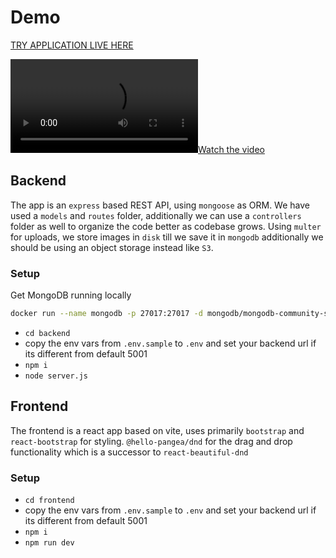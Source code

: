 # Demo
[TRY APPLICATION LIVE HERE](https://test2-epx.pages.dev/)

[![Watch the video](./demo.mp4)](./demo.mp4)

## Backend
The app is an `express` based REST API, using `mongoose` as ORM.
We have used a `models` and `routes` folder, additionally we can use a `controllers` folder as well to organize the code better as codebase grows.
Using `multer` for uploads, we store images in `disk` till we save it in `mongodb` additionally we should be using an object storage instead like `S3`.
### Setup

Get MongoDB running locally
```sh
docker run --name mongodb -p 27017:27017 -d mongodb/mongodb-community-server:latest
```

- `cd backend`
- copy the env vars from `.env.sample` to `.env` and set your backend url if its different from default 5001
- `npm i`
- `node server.js`


## Frontend

The frontend is a react app based on vite, uses primarily `bootstrap` and `react-bootstrap` for styling.
`@hello-pangea/dnd` for the drag and drop functionality which is a successor to `react-beautiful-dnd`


### Setup
- `cd frontend`
- copy the env vars from `.env.sample` to `.env` and set your backend url if its different from default 5001
- `npm i`
- `npm run dev`
